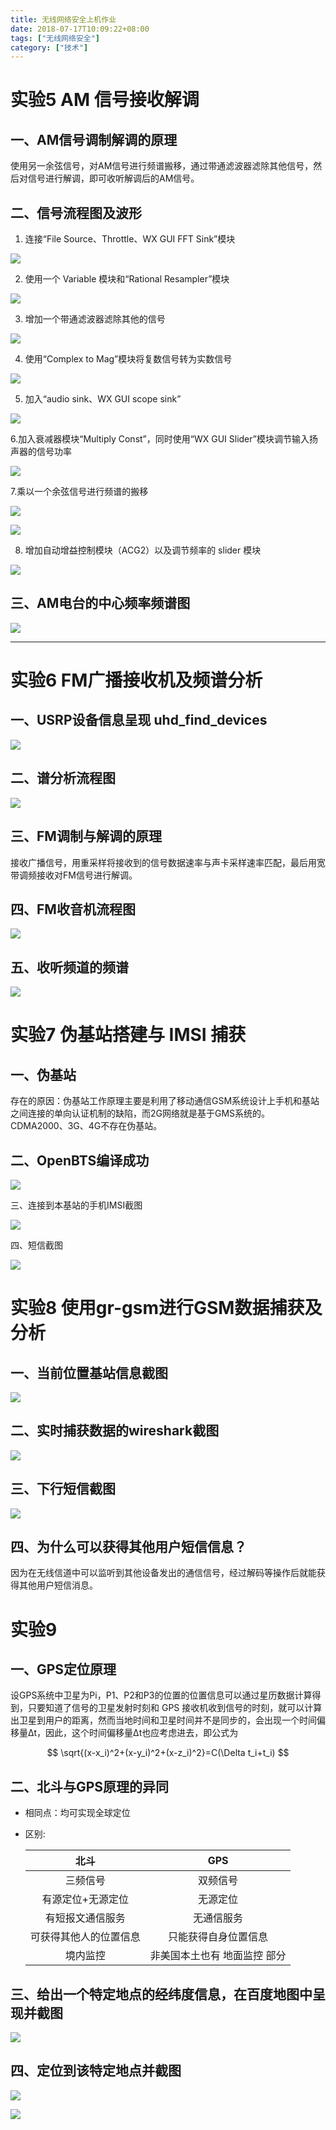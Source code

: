 ```yaml
---
title: 无线网络安全上机作业
date: 2018-07-17T10:09:22+08:00
tags: ["无线网络安全"]
category: ["技术"]
---
```


# 实验5  AM 信号接收解调

## 一、AM信号调制解调的原理

使用另一余弦信号，对AM信号进行频谱搬移，通过带通滤波器滤除其他信号，然后对信号进行解调，即可收听解调后的AM信号。

## 二、信号流程图及波形

1. 连接“File Source、Throttle、WX GUI FFT Sink”模块

![](5-1.png)

2. 使用一个 Variable 模块和“Rational Resampler”模块

![](5-2.png)

3. 增加一个带通滤波器滤除其他的信号

![](5-3.png)

4. 使用“Complex to Mag”模块将复数信号转为实数信号

![](5-4.png)

5. 加入“audio sink、WX GUI scope sink”

![](5-5.png)

6.加入衰减器模块“Multiply Const”，同时使用“WX GUI Slider”模块调节输入扬声器的信号功率

![](5-6.png)

7.乘以一个余弦信号进行频谱的搬移

![](5-7-1.png)

![](5-7-2.png)

8. 增加自动增益控制模块（ACG2）以及调节频率的 slider 模块

![](5-8-1.png)

## 三、AM电台的中心频率频谱图 

![](5-8-2.png)

****

# 实验6 FM广播接收机及频谱分析

## 一、USRP设备信息呈现 uhd_find_devices

![](6-1.png)

## 二、谱分析流程图

![](6-2.png)

## 三、FM调制与解调的原理

接收广播信号，用重采样将接收到的信号数据速率与声卡采样速率匹配，最后用宽带调频接收对FM信号进行解调。

## 四、FM收音机流程图

![](6-3.png)

## 五、收听频道的频谱

![](6-4.png)

# 实验7 伪基站搭建与 IMSI 捕获

## 一、伪基站

存在的原因：伪基站工作原理主要是利用了移动通信GSM系统设计上手机和基站之间连接的单向认证机制的缺陷，而2G网络就是基于GMS系统的。
CDMA2000、3G、4G不存在伪基站。

## 二、OpenBTS编译成功

![](7-1.png)

三、连接到本基站的手机IMSI截图

![](7-2.png)

四、短信截图

![](7-3.png)

# 实验8 使用gr-gsm进行GSM数据捕获及分析

## 一、当前位置基站信息截图

![](exp8_1.png)

## 二、实时捕获数据的wireshark截图

![](8-2.png)

## 三、下行短信截图

![](8-3.png)

## 四、为什么可以获得其他用户短信信息？

因为在无线信道中可以监听到其他设备发出的通信信号，经过解码等操作后就能获得其他用户短信消息。

# 实验9  

## 一、GPS定位原理

设GPS系统中卫星为Pi，P1、P2和P3的位置的位置信息可以通过星历数据计算得到，只要知道了信号的卫星发射时刻和 GPS 接收机收到信号的时刻，就可以计算出卫星到用户的距离，然而当地时间和卫星时间并不是同步的，会出现一个时间偏移量∆t，因此，这个时间偏移量∆t也应考虑进去，即公式为

$$
\sqrt{(x-x_i)^2+(x-y_i)^2+(x-z_i)^2}=C(\Delta t_i+t_i)
$$

## 二、北斗与GPS原理的异同

- 相同点：均可实现全球定位

- 区别:

  |          北斗          |             GPS              |
  | :--------------------: | :--------------------------: |
  |        三频信号        |           双频信号           |
  |   有源定位+无源定位    |           无源定位           |
  |    有短报文通信服务    |          无通信服务          |
  | 可获得其他人的位置信息 |     只能获得自身位置信息     |
  |        境内监控        | 非美国本土也有 地面监控 部分 |

## 三、给出一个特定地点的经纬度信息，在百度地图中呈现并截图

![](9-1.png)

## 四、定位到该特定地点并截图

![](9-2-1.png)

![](9-2-2.png)